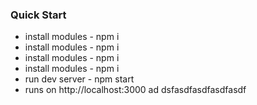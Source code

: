 ### Quick Start ###
 
 
* install modules  - npm i
* install modules  - npm i
* install modules  - npm i
* install modules  - npm i
* run dev server  - npm start
* runs on http://localhost:3000
ad
dsfasdfasdfasdfasdf
